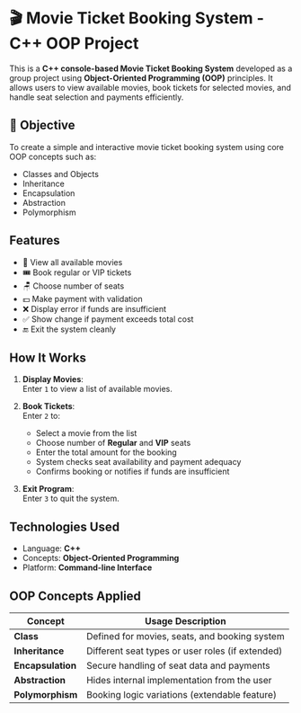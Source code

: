 # 🎬 Movie Ticket Booking System - C++ OOP Project

This is a **C++ console-based Movie Ticket Booking System** developed as a group project using **Object-Oriented Programming (OOP)** principles. It allows users to view available movies, book tickets for selected movies, and handle seat selection and payments efficiently.

## 📌 Objective

To create a simple and interactive movie ticket booking system using core OOP concepts such as:

- Classes and Objects
- Inheritance
- Encapsulation
- Abstraction
- Polymorphism

## Features

- 🎥 View all available movies
- 🎟️ Book regular or VIP tickets
- 🪑 Choose number of seats
- 💵 Make payment with validation
- ❌ Display error if funds are insufficient
- ✅ Show change if payment exceeds total cost
- 🔚 Exit the system cleanly

## How It Works

1. **Display Movies**:  
   Enter `1` to view a list of available movies.

2. **Book Tickets**:  
   Enter `2` to:
   - Select a movie from the list
   - Choose number of **Regular** and **VIP** seats
   - Enter the total amount for the booking
   - System checks seat availability and payment adequacy
   - Confirms booking or notifies if funds are insufficient

3. **Exit Program**:  
   Enter `3` to quit the system.

## Technologies Used

- Language: **C++**
- Concepts: **Object-Oriented Programming**
- Platform: **Command-line Interface**

## OOP Concepts Applied

| Concept         | Usage Description                                 |
|----------------|----------------------------------------------------|
| **Class**       | Defined for movies, seats, and booking system     |
| **Inheritance** | Different seat types or user roles (if extended)  |
| **Encapsulation** | Secure handling of seat data and payments       |
| **Abstraction** | Hides internal implementation from the user       |
| **Polymorphism**| Booking logic variations (extendable feature)     |



